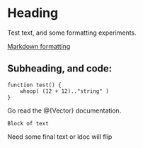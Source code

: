 # 
# Heading
Test text, and some formatting experiments.

[Markdown formatting](https://help.github.com/articles/markdown-basics/)

## Subheading, and code:

	function test() {
		whoop( (12 + 12).."string" )
	}

Go read the @{Vector} documentation.

```
Block of text
```

Need some final text or ldoc will flip

